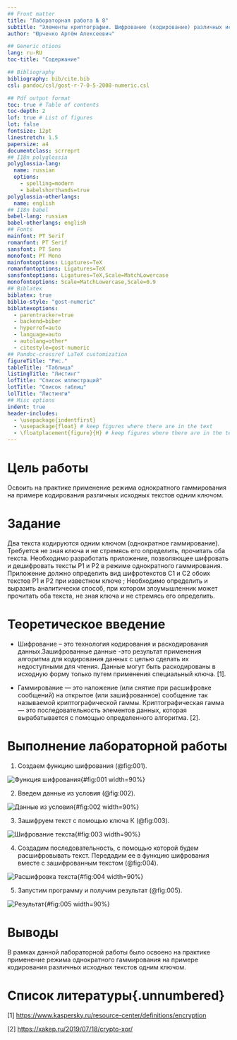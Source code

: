 ```yaml
---
## Front matter
title: "Лабораторная работа № 8"
subtitle: "Элементы криптографии. Шифрование (кодирование) различных исходных текстов одним ключом"
author: "Юрченко Артём Алексеевич"

## Generic otions
lang: ru-RU
toc-title: "Содержание"

## Bibliography
bibliography: bib/cite.bib
csl: pandoc/csl/gost-r-7-0-5-2008-numeric.csl

## Pdf output format
toc: true # Table of contents
toc-depth: 2
lof: true # List of figures
lot: false
fontsize: 12pt
linestretch: 1.5
papersize: a4
documentclass: scrreprt
## I18n polyglossia
polyglossia-lang:
  name: russian
  options:
	- spelling=modern
	- babelshorthands=true
polyglossia-otherlangs:
  name: english
## I18n babel
babel-lang: russian
babel-otherlangs: english
## Fonts
mainfont: PT Serif
romanfont: PT Serif
sansfont: PT Sans
monofont: PT Mono
mainfontoptions: Ligatures=TeX
romanfontoptions: Ligatures=TeX
sansfontoptions: Ligatures=TeX,Scale=MatchLowercase
monofontoptions: Scale=MatchLowercase,Scale=0.9
## Biblatex
biblatex: true
biblio-style: "gost-numeric"
biblatexoptions:
  - parentracker=true
  - backend=biber
  - hyperref=auto
  - language=auto
  - autolang=other*
  - citestyle=gost-numeric
## Pandoc-crossref LaTeX customization
figureTitle: "Рис."
tableTitle: "Таблица"
listingTitle: "Листинг"
lofTitle: "Список иллюстраций"
lotTitle: "Список таблиц"
lolTitle: "Листинги"
## Misc options
indent: true
header-includes:
  - \usepackage{indentfirst}
  - \usepackage{float} # keep figures where there are in the text
  - \floatplacement{figure}{H} # keep figures where there are in the text
---
```



# Цель работы

Освоить на практике применение режима однократного гаммирования
на примере кодирования различных исходных текстов одним ключом.

# Задание

Два текста кодируются одним ключом (однократное гаммирование).
Требуется не зная ключа и не стремясь его определить, прочитать оба текста. Необходимо разработать приложение, позволяющее шифровать и дешифровать тексты P1 и P2 в режиме однократного гаммирования. Приложение должно определить вид шифротекстов C1 и C2 обоих текстов P1 и P2 при известном ключе ; Необходимо определить и выразить аналитически способ, при котором злоумышленник может прочитать оба текста, не зная ключа и не стремясь его определить.


# Теоретическое введение

- Шифрование – это технология кодирования и раскодирования данных.Зашифрованные данные -это результат применения алгоритма для кодирования данных с целью сделать их недоступными для чтения. Данные могут быть раскодированы в исходную форму только путем применения специальный ключа. [1].

- Гаммирование — это наложение (или снятие при расшифровке сообщений) на открытое (или зашифрованное) сообщение так называемой криптографической гаммы. Криптографическая гамма — это последовательность элементов данных, которая вырабатывается с помощью определенного алгоритма. [2].

# Выполнение лабораторной работы

1. Создаем функцию шифрования (@fig:001).

![Функция шифрования](image/screenshot_1.png){#fig:001 width=90%}

2. Введем данные из условия (@fig:002).

![Данные из условия](image/screenshot_2.png){#fig:002 width=90%}

3. Зашифруем текст с помощью ключа К (@fig:003).

![Шифрование текста](image/screenshot_3.png){#fig:003 width=90%}

4. Создадим последовательность, с помощью которой будем расшифровывать текст. Передадим ее в функцию шифрования вместе с зашифрованным текстом (@fig:004).

![Расшифровка текста](image/screenshot_4.png){#fig:004 width=90%}

5. Запустим программу и получим результат (@fig:005).

![Результат](image/screenshot_5.png){#fig:005 width=90%}


# Выводы

В рамках данной лабораторной работы было освоено на практике применение режима однократного гаммирования на примере кодирования различных исходных текстов одним ключом.

# Список литературы{.unnumbered}

[1] https://www.kaspersky.ru/resource-center/definitions/encryption

[2] https://xakep.ru/2019/07/18/crypto-xor/
